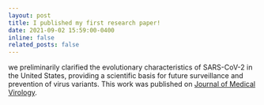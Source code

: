 ```yaml
---
layout: post
title: I published my first research paper!
date: 2021-09-02 15:59:00-0400
inline: false
related_posts: false
---
```


we preliminarily clarified the evolutionary characteristics of SARS-CoV-2 in the United States, providing a scientific basis for future surveillance and prevention of virus variants. This work was published on [Journal of Medical Virology](https://onlinelibrary.wiley.com/doi/10.1002/jmv.27331).
